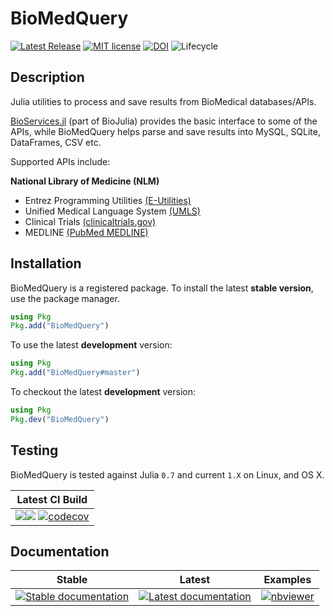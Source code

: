 <!--
@Author: isa
@Date:   2016-05-13T16:37:00-04:00
@Last modified by:   isa
@Last modified time: 2016-05-19T16:12:10-04:00
-->



# BioMedQuery

[![Latest Release](https://img.shields.io/github/release/bcbi/BioMedQuery.jl.svg?style=flat-square)](https://github.com/bcbi/BioMedQuery.jl/releases/latest)
[![MIT license](https://img.shields.io/badge/license-MIT-green.svg?style=flat-square)](https://github.com/bcbi/BioMedQuery.jl/blob/master/LICENSE)
[![DOI](https://zenodo.org/badge/59500020.svg)](https://zenodo.org/badge/latestdoi/59500020)
![Lifecycle](https://img.shields.io/badge/lifecycle-stable-brightgreen.svg?style=flat-square)


## Description

Julia utilities to process and save results from BioMedical databases/APIs.

[BioServices.jl](https://github.com/BioJulia/BioServices.jl) (part of BioJulia) provides the basic interface to some of the APIs, while BioMedQuery helps parse and save results into MySQL, SQLite, DataFrames, CSV etc.

Supported APIs include:

**National Library of Medicine (NLM)**

* Entrez Programming Utilities [(E-Utilities)](http://www.ncbi.nlm.nih.gov/books/NBK25501/)
* Unified Medical Language System [(UMLS)](https://uts.nlm.nih.gov//license.html)
* Clinical Trials [(clinicaltrials.gov)](https://clinicaltrials.gov/)
* MEDLINE [(PubMed MEDLINE)](https://www.nlm.nih.gov/databases/download/pubmed_medline.html)


## Installation

BioMedQuery is a registered package. To install the latest **stable version**, use the package manager.

```julia
using Pkg
Pkg.add("BioMedQuery")
```

To use the latest **development** version:


```julia
using Pkg
Pkg.add("BioMedQuery#master")
```

To checkout the latest **development** version:

```julia
using Pkg
Pkg.dev("BioMedQuery")
```

## Testing

BioMedQuery is tested against Julia `0.7` and current `1.X` on
Linux, and OS X.


| Latest CI Build |
|:-----------:|
| [![](https://badges.herokuapp.com/travis/bcbi/BioMedQuery.jl?branch=master&env=GROUP=Test&label=tests)](https://travis-ci.org/bcbi/BioMedQuery.jl)[![](https://badges.herokuapp.com/travis/bcbi/BioMedQuery.jl?branch=master&env=GROUP=Examples&label=examples)](https://travis-ci.org/bcbi/BioMedQuery.jl) [![codecov](https://codecov.io/gh/bcbi/BioMedQuery.jl/branch/master/graph/badge.svg)](https://codecov.io/gh/bcbi/BioMedQuery.jl)| 

## Documentation

| Stable | Latest |  Examples |
|:-----------:|:-----------:|:-----------:|
|[![Stable documentation](https://img.shields.io/badge/docs-stable-blue.svg?style=flat-square)](https://bcbi.github.io/BioMedQuery.jl/stable)|[![Latest documentation](https://img.shields.io/badge/docs-latest-blue.svg?style=flat-square)](https://bcbi.github.io/BioMedQuery.jl/latest/)|[![nbviewer](https://img.shields.io/badge/jupyter_notebooks-nbviewer-orange.svg)](http://nbviewer.jupyter.org/github/bcbi/BioMedQuery.jl/tree/master/docs/src/notebooks/)|